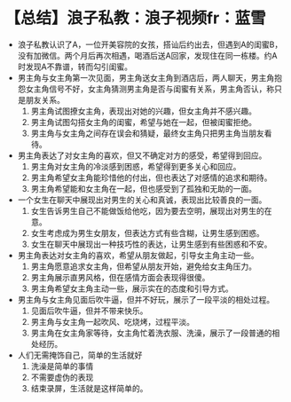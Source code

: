 # 【总结】浪子私教：浪子视频fr：蓝雪

-   浪子私教认识了A，一位开美容院的女孩，搭讪后约出去，但遇到A的闺蜜B，没有加微信。两个月后再次相遇，喝酒后送A回家，发现住在同一栋楼。约A时发现A不靠谱，转而勾引闺蜜。
-   男主角与女主角第一次见面，男主角送女主角到酒店后，两人聊天，男主角抱怨女主角信号不好，女主角猜测男主角是否与闺蜜有关系，男主角否认，称只是朋友关系。
    1.  男主角试图撩女主角，表现出对她的兴趣，但女主角并不感兴趣。
    2.  男主角试图勾搭女主角的闺蜜，希望与她在一起，但被闺蜜拒绝。
    3.  男主角与女主角之间存在误会和猜疑，最终女主角只把男主角当朋友看待。
-   男主角表达了对女主角的喜欢，但又不确定对方的感受，希望得到回应。
    1.  男主角对女主角的冷淡感到困惑，希望得到更多关心和回应。
    2.  男主角希望女主角能珍惜他的付出，但也表达了对感情的追求和期待。
    3.  男主角希望能和女主角在一起，但也感受到了孤独和无助的一面。
-   一个女生在聊天中展现出对男生的关心和真诚，表现出比较善良的一面。
    1.  女生告诉男生自己不能做饭给他吃，因为要去空明，展现出对男生的在意。
    2.  女生考虑成为男生女朋友，但表达方式有些含糊，让男生感到困惑。
    3.  女生在聊天中展现出一种技巧性的表达，让男生感到有些困惑和不安。
-   男主角表达对女主角的喜欢，希望从朋友做起，引导女主角主动一些。
    1.  男主角愿意追求女主角，但希望从朋友开始，避免给女主角压力。
    2.  男主角展示直男风格，但在感情方面会表现得很傻。
    3.  男主角希望女主角主动一些，展示实在的态度和引导方式。
-   男主角与女主角见面后吹牛逼，但并不好玩，展示了一段平淡的相处过程。
    1.  见面后吹牛逼，但并不带来快乐。
    2.  男主角与女主角一起吹风、吃烧烤，过程平淡。
    3.  男主角在女主角家等待，女主角忙着洗衣服、洗澡，展示了一段普通的相处经历。
-   人们无需掩饰自己，简单的生活就好
    1.  洗澡是简单的事情
    2.  不需要虚伪的表现
    3.  结束录屏，生活就是这样简单的。